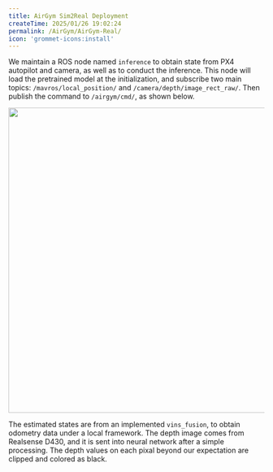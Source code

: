 ```yaml
---
title: AirGym Sim2Real Deployment
createTime: 2025/01/26 19:02:24
permalink: /AirGym/AirGym-Real/
icon: 'grommet-icons:install'
---
```



We maintain a ROS node named `inference` to obtain state from PX4 autopilot and camera, as well as to conduct the inference. This node will load the pretrained model at the initialization, and subscribe two main topics: `/mavros/local_position/` and `/camera/depth/image_rect_raw/`. Then publish the command to `/airgym/cmd/`, as shown below.

<div align="center">
  <img src="https://emnavi-doc-img.oss-cn-beijing.aliyuncs.com/emnavi_video/airgym/rosnode.png" width="600">
</div>

The estimated states are from an implemented `vins_fusion`, to obtain odometry data under a local framework. The depth image comes from Realsense D430, and it is sent into neural network after a simple processing. The depth values on each pixal beyond our expectation are clipped and colored as black.
